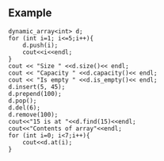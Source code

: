 ## Example 

    dynamic_array<int> d;
    for (int i=1; i<=5;i++){
        d.push(i);
        cout<<i<<endl;
    }
    cout << "Size " <<d.size()<< endl;
    cout << "Capacity " <<d.capacity()<< endl;
    cout << "Is empty " <<d.is_empty()<< endl;
    d.insert(5, 45);
    d.prepend(100);
    d.pop();
    d.del(6);
    d.remove(100);
    cout<<"15 is at "<<d.find(15)<<endl;
    cout<<"Contents of array"<<endl;
    for (int i=0; i<7;i++){
        cout<<d.at(i);
    }

